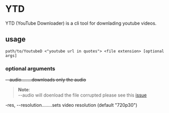 # YTD
YTD (YouTube Downloader) is a cli tool for downlading youtube videos.

## usage
`path/to/YoutubeD <"youtube url in quotes"> <file extension> [optional args]`

### optional arguments

~~--audio........downloads only the audio~~
> **Note**:  
> --audio will doenload the file corrupted please see this [issue](https://github.com/Kaifungamedev/YTD/issues/1)  

-res, --resolution........sets video resolution (default "720p30")
